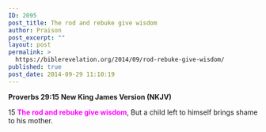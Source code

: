 ```yaml
---
ID: 2095
post_title: The rod and rebuke give wisdom
author: Praison
post_excerpt: ""
layout: post
permalink: >
  https://biblerevelation.org/2014/09/rod-rebuke-give-wisdom/
published: true
post_date: 2014-09-29 11:10:19
---
```

<strong>Proverbs 29:15</strong>
<strong> New King James Version (NKJV)</strong>

15 <span style="color: #ff00ff;"><strong>The rod and rebuke give wisdom</strong></span>,
But a child left to himself brings shame to his mother.